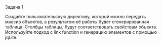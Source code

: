 Задача 1

Создайте пользовательскую директиву, которой можно передать массив объектов, а результатом её работы будет сгенерированная таблица. Столбцы таблицы, будут соответствовать свойствам объекта. Используйте подход с link function и генерацию элементов с помощью jqLite.
